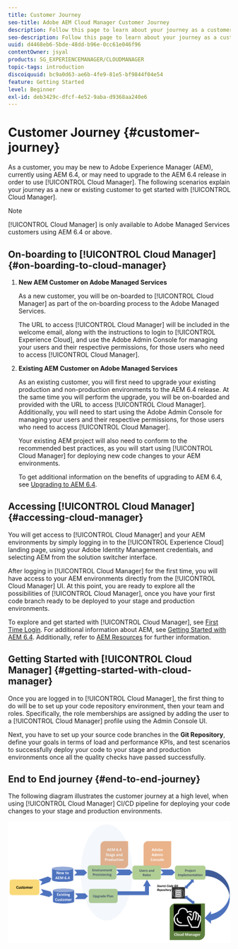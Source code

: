 ```yaml
---
title: Customer Journey
seo-title: Adobe AEM Cloud Manager Customer Journey
description: Follow this page to learn about your journey as a customer to get started with Cloud Manager.
seo-description: Follow this page to learn about your journey as a customer to get started with Adobe AEM Cloud Manager.
uuid: d4468eb6-5bde-48dd-b96e-0cc61e046f96
contentOwner: jsyal
products: SG_EXPERIENCEMANAGER/CLOUDMANAGER
topic-tags: introduction
discoiquuid: bc9a0d63-ae6b-4fe9-81e5-bf9844f04e54
feature: Getting Started
level: Beginner
exl-id: deb3429c-dfcf-4e52-9aba-d9368aa240e6
---
```

# Customer Journey {#customer-journey}

As a customer, you may be new to Adobe Experience Manager (AEM), currently using AEM 6.4, or may need to upgrade to the AEM 6.4 release in order to use [!UICONTROL Cloud Manager]. The following scenarios explain your journey as a new or existing customer to get started with [!UICONTROL Cloud Manager].

>[!NOTE]
>
>[!UICONTROL Cloud Manager] is only available to Adobe Managed Services customers using AEM 6.4 or above.

## On-boarding to [!UICONTROL Cloud Manager]{#on-boarding-to-cloud-manager}

1. **New AEM Customer on Adobe Managed Services**

   As a new customer, you will be on-boarded to [!UICONTROL Cloud Manager] as part of the on-boarding process to the Adobe Managed Services.

   The URL to access [!UICONTROL Cloud Manager] will be included in the welcome email, along with the instructions to login to [!UICONTROL Experience Cloud], and use the Adobe Admin Console for managing your users and their respective permissions, for those users who need to access [!UICONTROL Cloud Manager].

1. **Existing AEM Customer on Adobe Managed Services**

   As an existing customer, you will first need to upgrade your existing production and non-production environments to the AEM 6.4 release. At the same time you will perform the upgrade, you will be on-boarded and provided with the URL to access [!UICONTROL Cloud Manager]. Additionally, you will need to start using the Adobe Admin Console for managing your users and their respective permissions, for those users who need to access [!UICONTROL Cloud Manager].

   Your existing AEM project will also need to conform to the recommended best practices, as you will start using [!UICONTROL Cloud Manager] for deploying new code changes to your AEM environments.

   To get additional information on the benefits of upgrading to AEM 6.4, see [Upgrading to AEM 6.4](https://helpx.adobe.com/experience-manager/6-4/sites/deploying/using/upgrade.html).

## Accessing [!UICONTROL Cloud Manager] {#accessing-cloud-manager}

You will get access to [!UICONTROL Cloud Manager] and your AEM environments by simply logging in to the [!UICONTROL Experience Cloud] landing page, using your Adobe Identity Management credentials, and selecting AEM from the solution switcher interface.

After logging in [!UICONTROL Cloud Manager] for the first time, you will have access to your AEM environments directly from the [!UICONTROL Cloud Manager] UI. At this point, you are ready to explore all the possibilities of [!UICONTROL Cloud Manager], once you have your first code branch ready to be deployed to your stage and production environments.

To explore and get started with [!UICONTROL Cloud Manager], see [First Time Login](first-time-login.md). For additional information about AEM, see [Getting Started with AEM 6.4](https://helpx.adobe.com/experience-manager/6-4/sites/deploying/using/deploy.html). Additionally, refer to [AEM Resources](https://www.adobe.com/marketing-cloud/experience-manager/resources.html?promoid=759X6WV8&mv=other) for further information.

## Getting Started with [!UICONTROL Cloud Manager] {#getting-started-with-cloud-manager}

Once you are logged in to [!UICONTROL Cloud Manager], the first thing to do will be to set up your code repository environment, then your team and roles. Specifically, the role memberships are assigned by adding the user to a [!UICONTROL Cloud Manager] profile using the Admin Console UI.

Next, you have to set up your source code branches in the **Git Repository**, define your goals in terms of load and performance KPIs, and test scenarios to successfully deploy your code to your stage and production environments once all the quality checks have passed successfully.

## End to End journey {#end-to-end-journey}

The following diagram illustrates the customer journey at a high level, when using [!UICONTROL Cloud Manager] CI/CD pipeline for deploying your code changes to your stage and production environments.

![](/help/assets/screen_shot_2018-05-15at124004pm.png)
